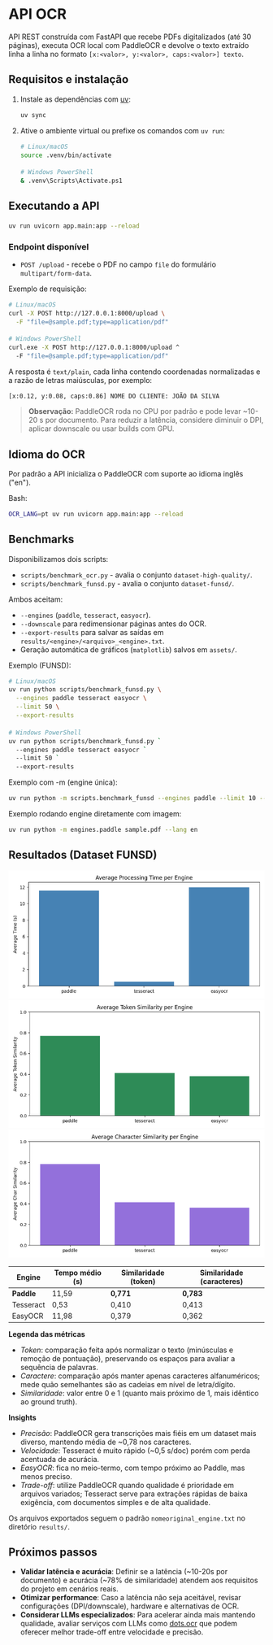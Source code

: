﻿# API OCR

API REST construída com FastAPI que recebe PDFs digitalizados (até 30 páginas), executa OCR local com PaddleOCR e devolve o texto extraído linha a linha no formato `[x:<valor>, y:<valor>, caps:<valor>] texto`.

## Requisitos e instalação

1. Instale as dependências com [uv](https://docs.astral.sh/uv/):
   ```bash
   uv sync
   ```
2. Ative o ambiente virtual ou prefixe os comandos com `uv run`:
   ```bash
   # Linux/macOS
   source .venv/bin/activate
   
   # Windows PowerShell
   & .venv\Scripts\Activate.ps1
   ```

## Executando a API

```bash
uv run uvicorn app.main:app --reload
```

### Endpoint disponível
- `POST /upload` - recebe o PDF no campo `file` do formulário `multipart/form-data`.

Exemplo de requisição:
```bash
# Linux/macOS
curl -X POST http://127.0.0.1:8000/upload \
  -F "file=@sample.pdf;type=application/pdf"

# Windows PowerShell
curl.exe -X POST http://127.0.0.1:8000/upload ^
  -F "file=@sample.pdf;type=application/pdf"
```

A resposta é `text/plain`, cada linha contendo coordenadas normalizadas e a razão de letras maiúsculas, por exemplo:
```
[x:0.12, y:0.08, caps:0.86] NOME DO CLIENTE: JOÃO DA SILVA
```

> **Observação:** PaddleOCR roda no CPU por padrão e pode levar ~10-20 s por documento. Para reduzir a latência, considere diminuir o DPI, aplicar downscale ou usar builds com GPU.

## Idioma do OCR

Por padrão a API inicializa o PaddleOCR com suporte ao idioma inglês ("en").

Bash:
```bash
OCR_LANG=pt uv run uvicorn app.main:app --reload
```

## Benchmarks

Disponibilizamos dois scripts:
- `scripts/benchmark_ocr.py` - avalia o conjunto `dataset-high-quality/`.
- `scripts/benchmark_funsd.py` - avalia o conjunto `dataset-funsd/`.

Ambos aceitam:
- `--engines` (`paddle`, `tesseract`, `easyocr`).
- `--downscale` para redimensionar páginas antes do OCR.
- `--export-results` para salvar as saídas em `results/<engine>/<arquivo>_<engine>.txt`.
- Geração automática de gráficos (`matplotlib`) salvos em `assets/`.

Exemplo (FUNSD):
```bash
# Linux/macOS
uv run python scripts/benchmark_funsd.py \
  --engines paddle tesseract easyocr \
  --limit 50 \
  --export-results

# Windows PowerShell
uv run python scripts/benchmark_funsd.py `
  --engines paddle tesseract easyocr `
  --limit 50 `
  --export-results
```

Exemplo com -m (engine única):
```bash
uv run python -m scripts.benchmark_funsd --engines paddle --limit 10 --export-results
```

Exemplo rodando engine diretamente com imagem:
```bash
uv run python -m engines.paddle sample.pdf --lang en
```

## Resultados (Dataset FUNSD)

![Tempo de processamento](assets/benchmark_funsd_testing_time.png)
![Similaridade por token](assets/benchmark_funsd_testing_token.png)
![Similaridade por caractere](assets/benchmark_funsd_testing_char.png)

| Engine     | Tempo médio (s) | Similaridade (token) | Similaridade (caracteres) |
|------------|-----------------|-----------------------|----------------------------|
| **Paddle** | 11,59           | **0,771**             | **0,783**                  |
| Tesseract  | 0,53            | 0,410                 | 0,413                      |
| EasyOCR    | 11,98           | 0,379                 | 0,362                      |

**Legenda das métricas**
- *Token*: comparação feita após normalizar o texto (minúsculas e remoção de pontuação), preservando os espaços para avaliar a sequência de palavras.
- *Caractere*: comparação após manter apenas caracteres alfanuméricos; mede quão semelhantes são as cadeias em nível de letra/dígito.
- *Similaridade*: valor entre 0 e 1 (quanto mais próximo de 1, mais idêntico ao ground truth).

**Insights**
- *Precisão*: PaddleOCR gera transcrições mais fiéis em um dataset mais diverso, mantendo média de ~0,78 nos caracteres.
- *Velocidade*: Tesseract é muito rápido (~0,5 s/doc) porém com perda acentuada de acurácia.
- *EasyOCR*: fica no meio-termo, com tempo próximo ao Paddle, mas menos preciso.
- *Trade-off*: utilize PaddleOCR quando qualidade é prioridade em arquivos variados; Tesseract serve para extrações rápidas de baixa exigência, com documentos simples e de alta qualidade.

Os arquivos exportados seguem o padrão `nomeoriginal_engine.txt` no diretório `results/`.

## Próximos passos

- **Validar latência e acurácia**: Definir se a latência (~10-20s por documento) e acurácia (~78% de similaridade) atendem aos requisitos do projeto em cenários reais.
- **Otimizar performance**: Caso a latência não seja aceitável, revisar configurações (DPI/downscale), hardware e alternativas de OCR.
- **Considerar LLMs especializados**: Para acelerar ainda mais mantendo qualidade, avaliar serviços com LLMs como [dots.ocr](https://github.com/rednote-hilab/dots.ocr) que podem oferecer melhor trade-off entre velocidade e precisão.
